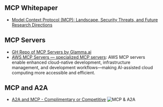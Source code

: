 ## MCP Whitepaper

- [Model Context Protocol (MCP): Landscape, Security Threats, and
Future Research Directions](https://arxiv.org/pdf/2503.23278v1)

## MCP Servers

- [GH Repo of MCP Servers by Glamma.ai](https://github.com/punkpeye/awesome-mcp-servers)
- [AWS MCP Servers — specialized MCP servers](https://github.com/awslabs/mcp/): AWS MCP servers enable enhanced cloud-native development, infrastructure management, and development workflows—making AI-assisted cloud computing more accessible and efficient.

## MCP and A2A

- [A2A and MCP - Complimentary or Competitive](https://www.newsletter.swirlai.com/p/mcp-vs-a2a-friends-or-foes)
![MCP & A2A](https://substackcdn.com/image/fetch/f_auto,q_auto:good,fl_progressive:steep/https%3A%2F%2Fsubstack-post-media.s3.amazonaws.com%2Fpublic%2Fimages%2Fc280dcb8-4359-42d2-bcfb-557faa4884c7_2023x1854.png)